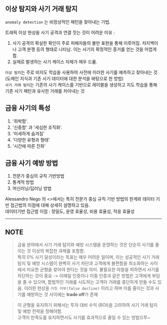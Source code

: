 ## 이상 탐지와 사기 거래 탐지
`anomaly detection` 는 비정상적인 패턴을 찾아내는 기법.  

트래픽 이상 현상을 사기 공격과 연결 짓는 것이 어려운 이유 :  
1. 사기 공격의 확실한 확인이 주로 피해자들의 불만 표현을 통해 이루어짐. 차지백이나 고객 분쟁 등의 형태로 나타남. 
    이는 사기의 확정적인 증거를 얻는 것을 어렵게 함.  
2. 실제로 발생하는 사기 케이스 자체가 매우 드묾.  


`이상 탐지`는 주로 비지도 학습을 사용하여 사전에 이러한 사기를 예측하고 찾아내는 것(도메인 지식과 기존 사기 데이터에 대한 분석을 바탕으로 한 방법)    
`사기 거래 탐지`는 기존의 사기 케이스를 기반으로 레이블을 생성하고 지도 학습을 통해 기존 사기 패턴과 유사한 거래를 차아내는 것   

## 금융 사기의 특성
1. '희박함'. 
2. '신중함' 과 '세심한 조직화'. 
3. '미세하게 숨겨짐'
4. '다양한 유형과 형태'
5. '시간에 따른 진화'

## 금융 사기 예방 방법
1. 전문가 중심의 규칙 기반방법
2. 통계적 방법
3. 머신러닝/딥러닝 방법 


Alessandro Nego 의 <<Graph-Powered Machine Learning>>에서는 특히 전문가 중심 규칙 기반 방법의 한계와 데이터 기반 접근법의 이점에 대해 상세히 설명하고 있음.   
데이터기반 접근법 이점 : 정밀도, 윤영 효율성, 비용 효율성, 적응 효율성   

-------
## NOTE
> 금융 분야에서 사기 거래 탐지와 예방 시스템을 운영하는 것은 단순히 사기를 줄이는 것 이상의 복잡한 과제를 포함함.  
> 특히 0% 사기 달성이라는 목표는 매우 어려운 일이며, 이는 성공적인 사기 거래 탐지 및 예방 시스템이 완벽히 사기 차단과 고객에게 불편함을 최소화하는 사이에서 미요한 균형을 찾아야 한다는 것을 의미. 
> 불필요한 마찰을 피하면서 사기를 차단하는 것이 중요 -> 이메일 인증이나 이중 인증과 같은 방법은 고객에게 부담을 줄 수 있으며, 합법적인 거래를 시도하는 고객이 거래를 중단하게 만들 수도 있음. 
> 이러한 현상을 `거짓 거부(false decline)` 이라고 하며 이를 줄이는 것과 사기를 예방하는 것 사이에는 **trade off**가 존재 

> 이 균형을 유지하기 위해서는 투자 대비 수익 (ROI)을 고려하여 사기 거래 탐지 및 예방 전략을 정해야함.  
> 고객이 만족도를 유지하면서도 사기를 효과적으로 줄일 수 있는 방법으루~ 

